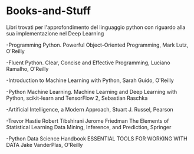 # Books-and-Stuff
Libri trovati per l'approfondimento del linguaggio python con riguardo alla sua implementazione nel Deep Learning

-Programming Python. Powerful Object-Oriented Programming, Mark Lutz, O'Reilly

-Fluent Python. Clear, Concise and Effective Programming, Luciano Ramalho, O'Reilly

-Introduction to Machine Learning with Python, Sarah Guido, O'Reilly

-Python Machine Learning. Machine Learning and Deep Learning with Python, scikit-learn and TensorFlow 2, Sebastian Raschka

-Artificial Intelligence, a Modern Approach, Stuart J. Russel, Pearson

-Trevor Hastie Robert Tibshirani Jerome Friedman The Elements of Statistical Learning Data Mining, Inference, and Prediction, Springer

-Python Data Science Handbook ESSENTIAL TOOLS FOR WORKING WITH DATA Jake VanderPlas, O'Reilly

